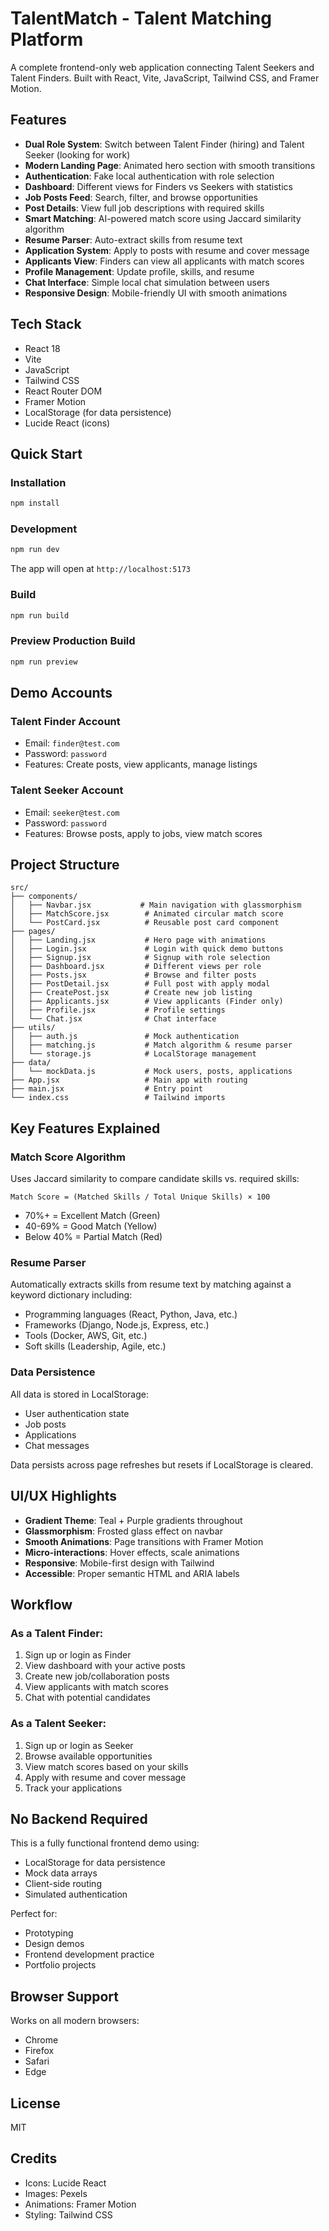 # TalentMatch - Talent Matching Platform

A complete frontend-only web application connecting Talent Seekers and Talent Finders. Built with React, Vite, JavaScript, Tailwind CSS, and Framer Motion.

## Features

- **Dual Role System**: Switch between Talent Finder (hiring) and Talent Seeker (looking for work)
- **Modern Landing Page**: Animated hero section with smooth transitions
- **Authentication**: Fake local authentication with role selection
- **Dashboard**: Different views for Finders vs Seekers with statistics
- **Job Posts Feed**: Search, filter, and browse opportunities
- **Post Details**: View full job descriptions with required skills
- **Smart Matching**: AI-powered match score using Jaccard similarity algorithm
- **Resume Parser**: Auto-extract skills from resume text
- **Application System**: Apply to posts with resume and cover message
- **Applicants View**: Finders can view all applicants with match scores
- **Profile Management**: Update profile, skills, and resume
- **Chat Interface**: Simple local chat simulation between users
- **Responsive Design**: Mobile-friendly UI with smooth animations

## Tech Stack

- React 18
- Vite
- JavaScript
- Tailwind CSS
- React Router DOM
- Framer Motion
- LocalStorage (for data persistence)
- Lucide React (icons)

## Quick Start

### Installation

```bash
npm install
```

### Development

```bash
npm run dev
```

The app will open at `http://localhost:5173`

### Build

```bash
npm run build
```

### Preview Production Build

```bash
npm run preview
```

## Demo Accounts

### Talent Finder Account
- Email: `finder@test.com`
- Password: `password`
- Features: Create posts, view applicants, manage listings

### Talent Seeker Account
- Email: `seeker@test.com`
- Password: `password`
- Features: Browse posts, apply to jobs, view match scores

## Project Structure

```
src/
├── components/
│   ├── Navbar.jsx           # Main navigation with glassmorphism
│   ├── MatchScore.jsx        # Animated circular match score
│   └── PostCard.jsx          # Reusable post card component
├── pages/
│   ├── Landing.jsx           # Hero page with animations
│   ├── Login.jsx             # Login with quick demo buttons
│   ├── Signup.jsx            # Signup with role selection
│   ├── Dashboard.jsx         # Different views per role
│   ├── Posts.jsx             # Browse and filter posts
│   ├── PostDetail.jsx        # Full post with apply modal
│   ├── CreatePost.jsx        # Create new job listing
│   ├── Applicants.jsx        # View applicants (Finder only)
│   ├── Profile.jsx           # Profile settings
│   └── Chat.jsx              # Chat interface
├── utils/
│   ├── auth.js               # Mock authentication
│   ├── matching.js           # Match algorithm & resume parser
│   └── storage.js            # LocalStorage management
├── data/
│   └── mockData.js           # Mock users, posts, applications
├── App.jsx                   # Main app with routing
├── main.jsx                  # Entry point
└── index.css                 # Tailwind imports
```

## Key Features Explained

### Match Score Algorithm

Uses Jaccard similarity to compare candidate skills vs. required skills:

```
Match Score = (Matched Skills / Total Unique Skills) × 100
```

- 70%+ = Excellent Match (Green)
- 40-69% = Good Match (Yellow)
- Below 40% = Partial Match (Red)

### Resume Parser

Automatically extracts skills from resume text by matching against a keyword dictionary including:
- Programming languages (React, Python, Java, etc.)
- Frameworks (Django, Node.js, Express, etc.)
- Tools (Docker, AWS, Git, etc.)
- Soft skills (Leadership, Agile, etc.)

### Data Persistence

All data is stored in LocalStorage:
- User authentication state
- Job posts
- Applications
- Chat messages

Data persists across page refreshes but resets if LocalStorage is cleared.

## UI/UX Highlights

- **Gradient Theme**: Teal + Purple gradients throughout
- **Glassmorphism**: Frosted glass effect on navbar
- **Smooth Animations**: Page transitions with Framer Motion
- **Micro-interactions**: Hover effects, scale animations
- **Responsive**: Mobile-first design with Tailwind
- **Accessible**: Proper semantic HTML and ARIA labels

## Workflow

### As a Talent Finder:
1. Sign up or login as Finder
2. View dashboard with your active posts
3. Create new job/collaboration posts
4. View applicants with match scores
5. Chat with potential candidates

### As a Talent Seeker:
1. Sign up or login as Seeker
2. Browse available opportunities
3. View match scores based on your skills
4. Apply with resume and cover message
5. Track your applications

## No Backend Required

This is a fully functional frontend demo using:
- LocalStorage for data persistence
- Mock data arrays
- Client-side routing
- Simulated authentication

Perfect for:
- Prototyping
- Design demos
- Frontend development practice
- Portfolio projects

## Browser Support

Works on all modern browsers:
- Chrome
- Firefox
- Safari
- Edge

## License

MIT

## Credits

- Icons: Lucide React
- Images: Pexels
- Animations: Framer Motion
- Styling: Tailwind CSS
